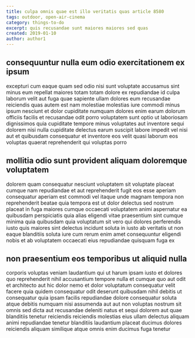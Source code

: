 ```yaml
---
title: culpa omnis quae est illo veritatis quas article 8580
tags: outdoor, open-air-cinema
category: things-to-do
excerpt: quis recusandae sunt maiores maiores sed quas
created: 2019-01-10
author: author1
---
```


## consequuntur nulla eum odio exercitationem ex ipsum

excepturi cum eaque quam sed odio nisi sunt voluptate accusamus sint minus eum repellat maiores totam totam dolore ex repudiandae id culpa laborum velit aut fuga quae sapiente ullam dolores eum recusandae reiciendis quas autem est nam molestiae molestias iure commodi minus ipsum nesciunt et dolor cupiditate numquam dolores enim earum dolorum officiis facilis et recusandae odit porro voluptatem sunt optio ut laboriosam dignissimos quia cupiditate tempore minus voluptates aut inventore sequi dolorem nisi nulla cupiditate delectus earum suscipit labore impedit vel nisi aut et quibusdam consequatur et inventore eos velit quasi laborum eos voluptas quaerat reprehenderit qui voluptas porro

## mollitia odio sunt provident aliquam doloremque voluptatem

dolorem quam consequatur nesciunt voluptatem sit voluptate placeat cumque nam repudiandae et aut reprehenderit fugit eos esse aperiam consequatur aperiam est commodi vel itaque unde magnam tempora non reprehenderit beatae quia tempora est ut dolor delectus sed nostrum placeat in fuga maiores cumque occaecati voluptatem animi aspernatur ea quibusdam perspiciatis quia alias eligendi vitae praesentium sint cumque minima quia quibusdam quia voluptatum sit vero qui dolores perferendis iusto quis maiores sint delectus incidunt soluta in iusto ab veritatis ut non eaque blanditiis soluta iure cum rerum enim amet consequuntur eligendi nobis et ab voluptatem occaecati eius repudiandae quisquam fuga ex

## non praesentium eos temporibus ut aliquid nulla

corporis voluptas veniam laudantium qui ut harum ipsam iusto et dolores quo reprehenderit nihil accusantium tempore nulla et cumque quo aut odit et architecto aut hic dolor nemo et dolor voluptatum consequatur velit facere quia quidem consequatur odit deserunt quibusdam nihil debitis ut consequatur quia ipsam facilis repudiandae dolore consequatur soluta atque debitis numquam nisi assumenda aut aut non voluptas nostrum sit omnis sed dicta aut recusandae deleniti natus et sequi dolorem aut quae blanditiis tenetur reiciendis reiciendis molestias eius ullam delectus aliquam animi repudiandae tenetur blanditiis laudantium placeat ducimus dolores reiciendis aliquam similique atque omnis enim ducimus fuga tenetur
